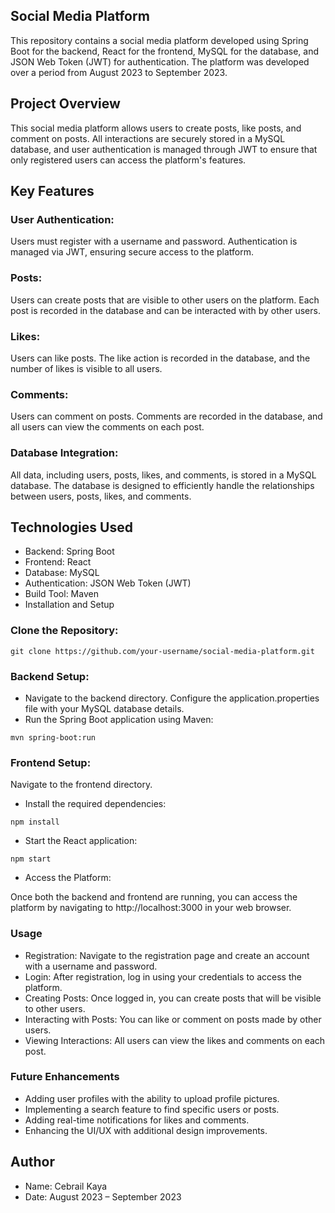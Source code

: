 ## Social Media Platform
This repository contains a social media platform developed using Spring Boot for the backend, React for the frontend, MySQL for the database, and JSON Web Token (JWT) for authentication. The platform was developed over a period from August 2023 to September 2023.

## Project Overview
This social media platform allows users to create posts, like posts, and comment on posts. All interactions are securely stored in a MySQL database, and user authentication is managed through JWT to ensure that only registered users can access the platform's features.

## Key Features
### User Authentication:

Users must register with a username and password.
Authentication is managed via JWT, ensuring secure access to the platform.
### Posts:

Users can create posts that are visible to other users on the platform.
Each post is recorded in the database and can be interacted with by other users.
### Likes:

Users can like posts.
The like action is recorded in the database, and the number of likes is visible to all users.
### Comments:

Users can comment on posts.
Comments are recorded in the database, and all users can view the comments on each post.
### Database Integration:

All data, including users, posts, likes, and comments, is stored in a MySQL database.
The database is designed to efficiently handle the relationships between users, posts, likes, and comments.
## Technologies Used
* Backend: Spring Boot
* Frontend: React
* Database: MySQL
* Authentication: JSON Web Token (JWT)
* Build Tool: Maven
* Installation and Setup
### Clone the Repository:
```
git clone https://github.com/your-username/social-media-platform.git
```
### Backend Setup:

* Navigate to the backend directory.
Configure the application.properties file with your MySQL database details.
* Run the Spring Boot application using Maven:
```
mvn spring-boot:run
```
### Frontend Setup:

Navigate to the frontend directory.
* Install the required dependencies:

```
npm install
```
* Start the React application:
```
npm start
```
* Access the Platform:

Once both the backend and frontend are running, you can access the platform by navigating to http://localhost:3000 in your web browser.
### Usage
* Registration:
Navigate to the registration page and create an account with a username and password.
* Login:
After registration, log in using your credentials to access the platform.
* Creating Posts:
Once logged in, you can create posts that will be visible to other users.
* Interacting with Posts:
You can like or comment on posts made by other users.
* Viewing Interactions:
All users can view the likes and comments on each post.
### Future Enhancements
* Adding user profiles with the ability to upload profile pictures.
* Implementing a search feature to find specific users or posts.
* Adding real-time notifications for likes and comments.
* Enhancing the UI/UX with additional design improvements.
## Author
* Name: Cebrail Kaya
* Date: August 2023 – September 2023
